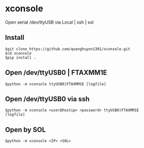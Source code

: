 # xconsole
Open serial /dev/ttyUSB via Local | ssh | sol

## Install
	$git clone https://github.com/quanghuyen1301/xconsole.git
	$cd xconsole 
	$pip install .
## Open /dev/ttyUSB0 | FTAXMM1E
	$python -m xconsole ttyUSB0|FTAXMM1E [logfile]

## Open /dev/ttyUSB0 via ssh 
	$python -m xconsole <user@hostip> <password> ttyUSB0|FTAXMM1E [logfile]

## Open by SOL 
	$python -m xconsole <IP> <SOL>
